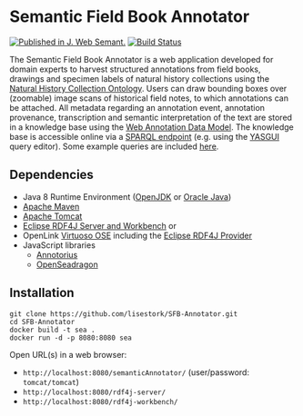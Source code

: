 # Semantic Field Book Annotator

[![Published in J. Web Semant.](https://img.shields.io/badge/published%20in-JWebSemant-blue.svg)](https://doi.org/10.1016/j.websem.2018.06.002)
[![Build Status](https://travis-ci.org/arnikz/SFB-Annotator.svg?branch=master)](https://travis-ci.org/arnikz/SFB-Annotator)

The Semantic Field Book Annotator is a web application developed for domain experts to harvest structured annotations from field books, drawings and specimen labels of natural history collections using the [Natural History Collection Ontology](https://github.com/lisestork/NHC-Ontology). Users can draw bounding boxes over (zoomable) image scans of historical field notes, to which annotations can be attached. All metadata regarding an annotation event, annotation provenance, transcription and semantic interpretation of the text are stored in a knowledge base using the [Web Annotation Data Model](https://www.w3.org/TR/annotation-model/). The knowledge base is accessible online via a [SPARQL endpoint](http://makingsense.liacs.nl/rdf4j-server/repositories/NC) (e.g. using the [YASGUI](https://yasgui.triply.cc/) query editor). Some example queries are included [here](https://github.com/lisestork/NHC-Ontology/blob/master/Example_Queries.txt).

## Dependencies
- Java 8 Runtime Environment ([OpenJDK](https://openjdk.java.net/) or [Oracle Java](https://www.oracle.com/java/technologies/javase-jdk8-downloads.html))
- [Apache Maven](https://maven.apache.org/)
- [Apache Tomcat](https://tomcat.apache.org/)
- [Eclipse RDF4J Server and Workbench](https://rdf4j.org/documentation/tools/server-workbench/) or
- OpenLink [Virtuoso OSE](http://vos.openlinksw.com/owiki/wiki/VOS) including the [Eclipse RDF4J Provider](http://vos.openlinksw.com/owiki/wiki/VOS/VirtSesame2Provider)
- JavaScript libraries
  - [Annotorius](https://annotorious.github.io)
  - [OpenSeadragon](https://openseadragon.github.io/) 

## Installation

```
git clone https://github.com/lisestork/SFB-Annotator.git
cd SFB-Annotator
docker build -t sea .
docker run -d -p 8080:8080 sea
```

Open URL(s) in a web browser:
- `http://localhost:8080/semanticAnnotator/` (user/password: `tomcat/tomcat`)
- `http://localhost:8080/rdf4j-server/`
- `http://localhost:8080/rdf4j-workbench/`

